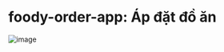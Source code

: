 # foody-order-app: Áp đặt đồ ăn

![image](https://github.com/hoangtien2k3qx1/foody-order-app/assets/122768076/c609093b-1d1e-48a0-802a-2cced3a04265)
